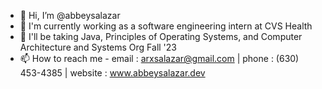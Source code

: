 - 👋 Hi, I’m @abbeysalazar
- 👀 I'm currently working as a software engineering intern at CVS Health
- 🌱 I'll be taking Java, Principles of Operating Systems, and Computer Architecture and Systems Org Fall '23
- 📫 How to reach me - email : arxsalazar@gmail.com | phone : (630) 453-4385 | website : www.abbeysalazar.dev

<!---
abbeysalazar/abbeysalazar is a ✨ special ✨ repository because its `README.md` (this file) appears on your GitHub profile.
You can click the Preview link to take a look at your changes.
--->

